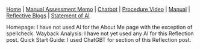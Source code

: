 [Home](index.md) | [Manual Assessment Memo](manual_assessment_memo.md) | [Chatbot](chatbot.md) | [Procedure Video](procedure_video.md) | [Manual](manual.md) | [Reflective Blogs](reflective_blogs.md) | [Statement of AI](AIstatement.md) 

Homepage: I have not used AI for the About Me page with the exception of spellcheck.
Wayback Analysis: I have not yet used any AI for this Reflection post. 
Quick Start Guide: I used ChatGBT for section of this Reflection post.
